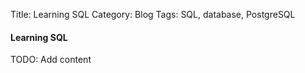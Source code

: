 Title: Learning SQL 
Category: Blog
Tags: SQL, database, PostgreSQL


#### Learning SQL
TODO: Add content